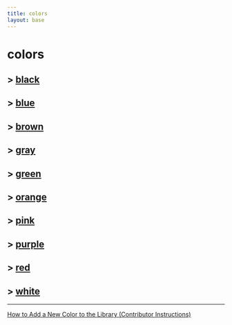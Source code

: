 ```yaml
---
title: colors
layout: base
---
```


# colors

## > [black](./black/black-colors.md)

## > [blue](./blue/blue-colors.md)

## > [brown](./brown/brown-colors.md)

## > [gray](./gray/gray-colors.md)

## > [green](./green/green-colors.md)

## > [orange](./orange/orange-colors.md)

## > [pink](./pink/pink-colors.md)

## > [purple](./purple/purple-colors.md)

## > [red](./red/red-colors.md)

## > [white](./white/white-colors.md)

----

[How to Add a New Color to the Library (Contributor Instructions)](./add-new-color.md)
